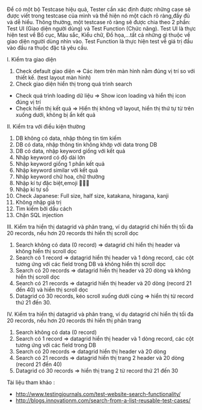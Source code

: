 Để có một bộ Testcase hiệu quả, Tester cần xác định được những case sẽ được viết trong testcase của mình và thể hiện nó một cách rõ ràng,đầy đủ và dễ hiểu. Thông thường, một testcase rõ ràng sẽ được chia theo 2 phần: Test UI (Giao diện người dùng) và Test Function (Chức năng). Test UI là thực hiện test về Bố cục, Màu sắc, Kiểu chữ, Đồ họa,...tất cả những gì thuộc về giao diện người dùng nhìn vào. Test Function là thực hiện test về giá trị đầu vào đầu ra thuộc đặc tả yêu cầu. 

I. Kiểm tra giao diện
1. Check  default giao diện => Các item trên màn hình nằm đúng vị trí so với thiết kế. (test layout màn hình)
2. Check giao diện hiển thị trong quá trình search
* Check quá trình loading dữ liệu => Show icon loading và hiển thị icon đúng vị trí 
* Check hiển thị kết quả => Hiển thị không vỡ layout, hiển thị thứ tự từ trên xuống dưới, không bị ẩn kết quả 


II. Kiểm tra với điều kiện thường 

1. DB không có data, nhập thông tin tìm kiếm 
2. DB có data, nhập thông tin không khớp với data trong DB 
3. DB có data, nhập keyword giống với kết quả 
4.  Nhập keyword có độ dài lớn 
5.  Nhập keyword giống 1 phần kết quả
6.  Nhập keyword similar với kết quả
7.  Nhập keyword chữ hoa, chữ thường
8. Nhập kí tự đặc biệt,emoji 🌷👩👨
9. Nhập kí tự số 
10. Check Japanese: Full size, half size, katakana, hiragana, kanji
11. Không nhập giá trị 
12. Tìm kiếm bởi dấu cách 
13. Chặn SQL injection

III. Kiểm tra hiển thị datagrid và phân trang, ví dụ datagrid chỉ hiển thị tối đa 20 records, nếu hơn 20 records thì hiển thị scroll dọc

1. Search không có data (0 record) => datagrid chỉ hiển thị header và không hiển thị scroll dọc
2. Search có 1 record => datagrid hiển thị header và 1 dòng record, các cột tương ứng với các field trong DB và không hiển thị scroll dọc
3. Search có 20 records => datagrid hiển thị header và 20 dòng và không hiển thị scroll dọc
4. Search có 21 records => datagrid hiển thị header và 20 dòng (record 21 đến 40) và hiển thị scroll dọc
5. Datagrid có 30 records, kéo scroll xuống dưới cùng => hiển thị từ record thứ 21 đến 30.

IV. Kiểm tra hiển thị datagrid và phân trang, ví dụ datagrid chỉ hiển thị tối đa 20 records, nếu hơn 20 records thì hiển thị phân trang

1. Search không có data (0 record) 
2. Search có 1 record => datagrid hiển thị header và 1 dòng record, các cột tương ứng với các field trong DB
3. Search có 20 records => datagrid hiển thị header và 20 dòng
4. Search có 21 records => datagrid hiển thị trang 2  header và 20 dòng (record 21 đến 40)
5. Datagrid có 30 records => hiển thị trang 2 từ record thứ 21 đến 30



Tài liệu tham khảo :
- http://www.testingjournals.com/test-website-search-functionality/
- http://blogs.innovationm.com/search-from-a-list-reusable-test-cases/